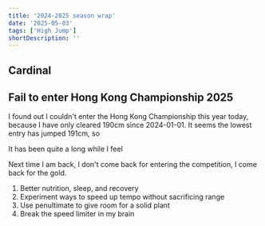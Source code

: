 ```yaml
---
title: '2024-2025 season wrap'
date: '2025-05-03'
tags: ['High Jump']
shortDescription: ''
---
```


## Cardinal

## Fail to enter Hong Kong Championship 2025

I found out I couldn't enter the Hong Kong Championship this year today, because I have only cleared 190cm since 2024-01-01.
It seems the lowest entry has jumped 191cm, so

It has been quite a long while I feel

Next time I am back, I don't come back for entering the competition, I come back for the gold.

1. Better nutrition, sleep, and recovery
2. Experiment ways to speed up tempo without sacrificing range
3. Use penultimate to give room for a solid plant
4. Break the speed limiter in my brain
